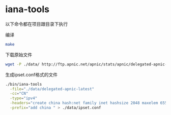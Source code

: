 # iana-tools

以下命令都在项目跟目录下执行

编译

```bash
make
```

下载原始文件

```bash
wget -P ./data/ http://ftp.apnic.net/apnic/stats/apnic/delegated-apnic-latest
```

生成ipset.conf格式的文件

```bash
./bin/iana-tools                                                            \
  -file="./data/delegated-apnic-latest"                                     \
  -cc="CN"                                                                  \
  -type="ipv4"                                                              \
  -headers="create china hash:net family inet hashsize 2048 maxelem 65536"  \
  -prefix="add china " > ./data/ipset.conf
```
